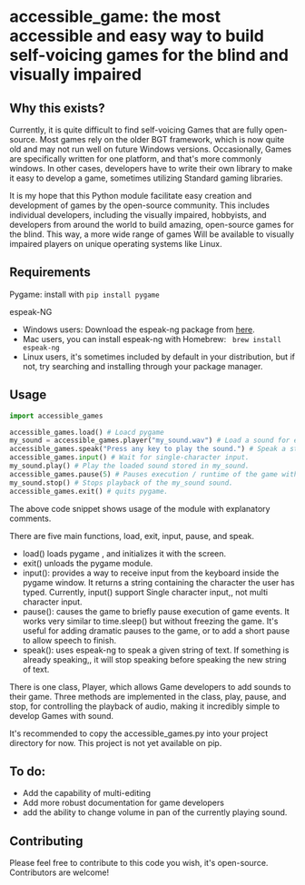# accessible_game: the most accessible and easy way to build self-voicing games for the blind and visually impaired


## Why this exists?

Currently, it is quite difficult to find self-voicing Games that are fully open-source. Most games rely on the older BGT framework, which is now quite old and may not run well on future Windows versions. Occasionally, Games are specifically written for one platform, and that's more commonly windows. In other cases, developers have to write their own library to make it easy to develop a game, sometimes utilizing Standard gaming libraries.

It is my hope that this Python module facilitate easy creation and development of games by the open-source community. This includes individual developers, including the visually impaired, hobbyists, and developers from around the world to build amazing, open-source games for the blind. This way, a more wide range of games Will be available to visually impaired players on unique operating systems like Linux.

## Requirements

Pygame: install with `pip install pygame`

espeak-NG

- Windows users: Download the espeak-ng package from [here](https://github.com/espeak-ng/espeak-ng/).
- Mac users, you can install espeak-ng with Homebrew: ` brew install espeak-ng`
- Linux users, it's sometimes included by default in your distribution, but if not, try searching and installing through your package manager.

## Usage

``` Python
import accessible_games

accessible_games.load() # Loacd pygame
my_sound = accessible_games.player("my_sound.wav") # Load a sound for easy playback later
accessible_games.speak("Press any key to play the sound.") # Speak a string using espeak-ng.
accessible_games.input() # Wait for single-character input.
my_sound.play() # Play the loaded sound stored in my_sound.
accessible_games.pause(5) # Pauses execution / runtime of the game without freezing it.
my_sound.stop() # Stops playback of the my_sound sound.
accessible_games.exit() # quits pygame.
```


The above code snippet shows usage of the module with explanatory comments.

There are five main functions, load, exit, input, pause, and speak.

- load() loads pygame , and initializes it with the screen.
- exit() unloads the pygame module.
- input(): provides a way to receive input from the keyboard inside the pygame window. It returns a string containing the character the user has typed. Currently, input() support Single character input,, not multi character input.
- pause(): causes the game to briefly pause execution of game events. It works very similar to time.sleep() but without freezing the game. It's useful for adding dramatic pauses to the game, or to add a short pause to allow speech to finish.
- speak(): uses espeak-ng to speak a given string of text. If something is already speaking,, it will stop speaking before speaking the new string of text.

There is one class, Player, which allows Game developers to add sounds to their game. Three methods are implemented in the class, play, pause, and stop, for controlling the playback of audio, making it incredibly simple to develop Games with sound.


It's recommended to copy the accessible_games.py into your project directory for now. This project is not yet available on pip.

## To do:

- Add the capability of multi-editing
- Add more robust documentation for game developers
- add the ability to change volume in pan of the currently playing sound.

## Contributing

Please feel free to contribute to this code you wish, it's open-source. Contributors are welcome!
